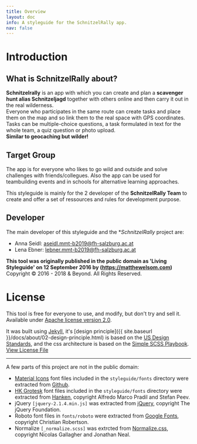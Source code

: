 ```yaml
---
title: Overview 
layout: doc
info: A styleguide for the SchnitzelRally app.
nav: false
---
```


# Introduction 

## What is SchnitzelRally about?

**Schnitzelrally** is an app with which you can create and plan a __scavenger hunt alias Schnitzeljagd__ together with others online and then carry it out in the real wilderness.   
Everyone who participates in the same route can create tasks and place them on the map and so link them to the real space with GPS coordinates.   
Tasks can be multiple-choice questions, a task formulated in text for the whole team, a quiz question or photo upload.   
__Similar to geocaching but wilder!__

## Target Group

The app is for everyone who likes to go wild and outside and solve challenges with friends/collegues. Also the app can be used for teambuilding events and in schools for alternative learning approaches.

This styleguide is mainly for the 2 developer of the **SchnitzelRally Team** to create and offer a set of ressources and rules for development purpose.


## Developer
The main developer of this styleguide and the **SchnitzelRally* project are:
- Anna Seidl: aseidl.mmt-b2019@fh-salzburg.ac.at
- Lena Ebner: lebner.mmt-b2019@fh-salzburg.ac.at


**This tool was originally published in the public domain as 'Living Styleguide' on 12 September 2016 by (https://matthewelsom.com)**
Copyright © 2016 - 2018 & Beyond. All Rights Reserved. 

# License 
This tool is free for everyone to use, and modify, but don't try and sell it.
Available under [Apache license version 2.0](https://www.apache.org/licenses/LICENSE-2.0.html).

It was built using [Jekyll](https://jekyll.rb), it's [design principle]({{ site.baseurl }}/docs/about/02-design-principle.html) is based on the [US Design Standards](https://designsystem.digital.gov/design-principles/), and the css architecture is based on the [Simple SCSS Playbook](https://matthewelsom.com/blog/simple-scss-playbook.html).
[View License File](https://github.com/matthewelsom/jekyll-style-guide/blob/master/LICENSE)

--- 
A few parts of this project are not in the public domain:

- [Material Icons](https://material.io/tools/icons/) font files included in the `styleguide/fonts` directory were extracted from [Github](https://github.com/google/material-design-icons).
- [HK Grotesk](https://hanken.co/product/hk-grotesk/) font files included in the `styleguide/fonts` directory were extracted from [Hanken](https://hanken.co/product/hk-grotesk/), copyright Alfredo Marco Pradil and Stefan Peev.
- jQuery `[jquery-2.1.4.min.js]` was extracted from [jQuery](https://jquery.com/), copyright The jQuery Foundation.
- Roboto font files in `fonts/roboto` were extracted from [Google Fonts](https://fonts.google.com/), copyright Christian Robertson.
- Normalize `[_normalize.scss]` was extrcted from [Normalize.css](https://github.com/necolas/normalize.css), copyright Nicolas Gallagher and Jonathan Neal.
